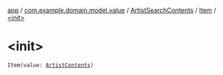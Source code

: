 [app](../../../index.md) / [com.example.domain.model.value](../../index.md) / [ArtistSearchContents](../index.md) / [Item](index.md) / [&lt;init&gt;](./-init-.md)

# &lt;init&gt;

`Item(value: `[`ArtistContents`](../../../com.example.domain.model.entity/-artist-contents/index.md)`)`